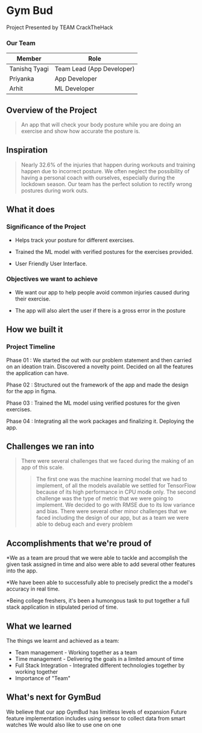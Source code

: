 #  Gym Bud

Project Presented by TEAM CrackTheHack
### Our Team
Member | Role
------------- | -------------
Tanishq Tyagi   | Team Lead (App Developer)
Priyanka  |  App Developer
Arhit  |  ML Developer

##  Overview of the Project

>An app that will check your body posture while you are doing an exercise and show how accurate the posture is.

## Inspiration
> Nearly 32.6% of the injuries that happen during workouts and training happen due to incorrect posture. 
>We often neglect the possibility of having a personal coach with ourselves, especially during the lockdown season.
> Our team has the perfect solution to rectify wrong postures during work outs.

## What it does

###  Significance of the Project

* Helps track your posture for different exercises.

* Trained the ML model with verified postures for the exercises provided.

* User Friendly User Interface.


###  Objectives we want to achieve

* We want our app to help people avoid common injuries caused during their exercise.

* The app will also alert the user if there is a gross error in the posture

## How we built it

###  Project Timeline

Phase 01 :
We started the out with our problem statement and then carried on an ideation train. Discovered a novelty point. Decided on all the features the application can have.

Phase 02 :
Structured out the framework of the app and made the design for the app in figma. 

Phase 03 :
Trained the ML model using verified postures for the given exercises.

Phase 04 :
Integrating all the work packages and finalizing it. 
Deploying the app. 

## Challenges we ran into

>There were several challenges that we faced during the making of an app of this scale.
>> The first one was the machine learning model that we had to implement, of all the models available we settled for TensorFlow because of its high performance in CPU mode only.
>> The second challenge was the type of metric that we were going to implement. We decided to go with RMSE due to its low variance and bias.
>> There were several other minor challenges that we faced including the design of our app, but as a team we were able to debug each and every problem

## Accomplishments that we're proud of

*We as a team are proud that we were able to tackle and accomplish the given task assigned in time and also were able to add several other features into the app. 

*We have been able to successfully able to precisely predict the a model's accuracy in real time.

*Being college freshers, it's been a humongous task to put together a full stack application in stipulated period of time. 

## What we learned

The things we learnt and achieved as a team:
<ul>
<li>Team management - Working together as a team</li>
<li>Time management - Delivering the goals in a limited amount of time</li>
<li>Full Stack Integration - Integrated different technologies together by working together</li>
<li>Importance of "Team"</li>
</ul>

## What's next for GymBud

We believe that our app GymBud has limitless levels of expansion
Future feature implementation includes using sensor to collect data from smart  watches
We would also like to use one on one 
